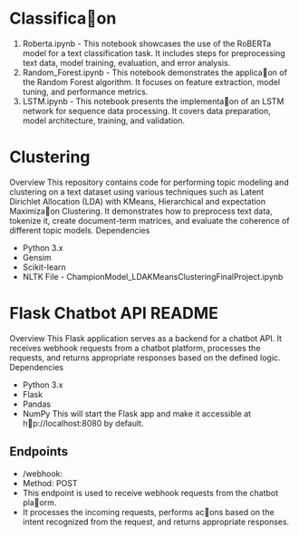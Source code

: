 # Classifica􀆟on
1. Roberta.ipynb - This notebook showcases the use of the RoBERTa model for a text
classification task. It includes steps for preprocessing text data, model training,
evaluation, and error analysis.
2. Random_Forest.ipynb - This notebook demonstrates the applica􀆟on of the Random
Forest algorithm. It focuses on feature extraction, model tuning, and performance
metrics.
3. LSTM.ipynb - This notebook presents the implementa􀆟on of an LSTM network for
sequence data processing. It covers data preparation, model architecture, training,
and validation.

# Clustering
Overview
This repository contains code for performing topic modeling and clustering on a text dataset
using various techniques such as Latent Dirichlet Allocation (LDA) with KMeans, Hierarchical
and expectation Maximiza􀆟on Clustering. It demonstrates how to preprocess text data,
tokenize it, create document-term matrices, and evaluate the coherence of different topic
models.
Dependencies
- Python 3.x
- Gensim
- Scikit-learn
- NLTK
File -
ChampionModel_LDAKMeansClusteringFinalProject.ipynb

# Flask Chatbot API README
Overview
This Flask application serves as a backend for a chatbot API. It receives webhook requests
from a chatbot platform, processes the requests, and returns appropriate responses based
on the defined logic.
Dependencies
- Python 3.x
- Flask
- Pandas
- NumPy
This will start the Flask app and make it accessible at h􀆩p://localhost:8080 by default.

## Endpoints
- /webhook:
- Method: POST
- This endpoint is used to receive webhook requests from the chatbot pla􀆞orm.
- It processes the incoming requests, performs ac􀆟ons based on the intent recognized from
the request, and returns appropriate responses.

